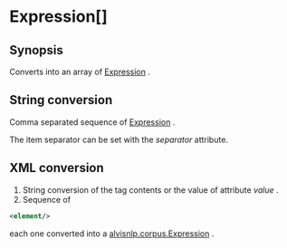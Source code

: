 <h1 class="converter">Expression[]</h1>

## Synopsis

Converts into an array of <a href="../converter/Expression" class="converter">Expression</a> .

## String conversion

Comma separated sequence of <a href="../converter/Expression" class="converter">Expression</a> .

The item separator can be set with the *separator* attribute.

## XML conversion


1. String conversion of the tag contents or the value of attribute *value* .
2. Sequence of

```xml
<element/>
```

each one converted into a <a href="../converter/alvisnlp.corpus.Expression" class="converter">alvisnlp.corpus.Expression</a> .



